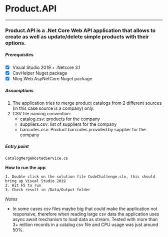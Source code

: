 # Product.API
---
### Product.API is a .Net Core Web API application that allows to create as well as update/delete simple products with their options.

##### *Prerequisites*
- [x] Visual Studio 2019 + .Netcore 3.1
- [x] CsvHelper Nuget package
- [x] Nlog.Web.AspNetCore Nuget package

##### *Assumptions*
1. The application tries to merge product catalogs from 2 different sources (in this case source is a company) only.
2. CSV file naming convention:
    - catalog<company-name>.csv: products for the company
    - suppliers<company-name>.csv: list of suppliers for the company
    - barcodes<company-name>.csv: Product barcodes provided by supplier for the company

##### *Entry point*
`CatalogMergeHostedService.cs`

**How to run the app**
```
1. Double click on the solution file CodeChallenge.sln, this should bring up Visual Studio 2019
2. Hit F5 to run
3. Check result in /Data/Output folder
```

*Notes*
- In some cases csv files maybe big that could make the application not responsive, therefore when reading large csv data the application uses async await mechanism to load data as stream. Tested with more than 3+ million records in a catalog csv file and CPU usage was just around 50%.
